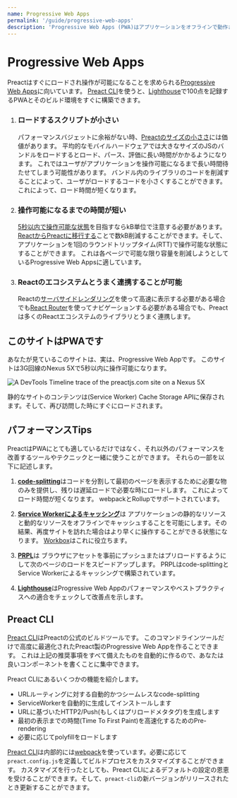 ```yaml
---
name: Progressive Web Apps
permalink: '/guide/progressive-web-apps'
description: 'Progressive Web Apps (PWA)はアプリケーションをオフラインで動作させることができます。PreactはPWAの開発に非常に適しています。'
---
```


# Progressive Web Apps

Preactはすぐにロードされ操作が可能になることを求められる[Progressive Web Apps](https://developers.google.com/web/progressive-web-apps/)に向いています。
[Preact CLI](https://github.com/preactjs/preact-cli/)を使うと、[Lighthouse][LH]で100点を記録するPWAとそのビルド環境をすぐに構築できます。


[LH]: https://developers.google.com/web/tools/lighthouse/

<ol class="list-view">
    <li class="list-item">
        <div class="list-header">
          <div class="_bubble" style="background-image: url(/assets/pwa-guide/load-less-script.svg);"></div>
        </div>
        <div class="list-detail">
          <div class="_title-block">
            <h3>ロードするスクリプトが小さい</h3>
          </div>
          <p class="_summary">
	    パフォーマンスバジェットに余裕がない時、<a href="/about/project-goals">Preactのサイズの小ささ</a>には価値があります。
	    平均的なモバイルハードウェアでは大きなサイズのJSのバンドルをロードするとロード、パース、評価に長い時間がかかるようになります。
	    これではユーザがアプリケーションを操作可能になるまで長い時間待たせてしまう可能性があります。
	    バンドル内のライブラリのコードを削減することによって、ユーザがロードするコードを小さくすることができます。これによって、ロード時間が短くなります。
	  </p>
        </div>
    </li>
    <li class="list-item">
        <div class="list-header">
          <div class="_bubble" style="background-image: url(/assets/pwa-guide/faster-tti.svg);"></div>
        </div>
        <div class="list-detail">
          <div class="_title-block">
            <h3>操作可能になるまでの時間が短い</h3>
          </div>
          <p class="_summary">
	    <a href="https://infrequently.org/2016/09/what-exactly-makes-something-a-progressive-web-app/">5秒以内で操作可能な状態</a>を目指すならkB単位で注意する必要があります。
	    <a href="/guide/switching-to-preact">ReactからPreactに移行する</a>ことで数kB削減することができます。そして、アプリケーションを1回のラウンドトリップタイム(RTT)で操作可能な状態にすることができます。
	    これは各ページで可能な限り容量を削減しようとしているProgressive Web Appsに適しています。
	  </p>
        </div>
    </li>
    <li class="list-item">
        <div class="list-header">
          <div class="_bubble" style="background-image: url(/assets/pwa-guide/building-block.svg);"></div>
        </div>
        <div class="list-detail">
          <div class="_title-block">
            <h3>Reactのエコシステムとうまく連携することが可能</h3>
          </div>
          <p class="_summary">
	    Reactの<a href="https://facebook.github.io/react/docs/react-dom-server.html">サーバサイドレンダリング</a>を使って高速に表示する必要がある場合でも<a href="https://github.com/ReactTraining/react-router">React Router</a>を使ってナビゲーションする必要がある場合でも、Preactは多くのReactエコシステムのライブラリとうまく連携します。
	  </p>
        </div>
    </li>
</ol>

## このサイトはPWAです

あなたが見ているこのサイトは、実は、Progressive Web Appです。
このサイトは3G回線のNexus 5Xで5秒以内に操作可能になります。

<img src="/assets/pwa-guide/timeline.jpg" alt="A DevTools Timeline trace of the preactjs.com site on a Nexus 5X" style="display: block;" />

静的なサイトのコンテンツは(Service Worker) Cache Storage APIに保存されます。そして、再び訪問した時にすぐにロードされます。

## パフォーマンスTips

PreactはPWAにとても適しているだけではなく、それ以外のパフォーマンスを改善するツールやテクニックと一緒に使うことができます。
それらの一部を以下に記述します。

<ol class="list-view">
    <li class="list-item">
        <div class="list-header">
          <div class="_bubble" style="background-image: url(/assets/pwa-guide/code-splitting.svg);"></div>
        </div>
        <div class="list-detail">
          <p class="_summary">
	    <strong><a href="https://webpack.js.org/guides/code-splitting/">code-splitting</a></strong>はコードを分割して最初のページを表示するために必要な物のみを提供し、残りは遅延ロードで必要な時にロードします。
	    これによってロード時間が短くなります。
	    webpackとRollupでサポートされています。
	  </p>
        </div>
    </li>
    <li class="list-item">
        <div class="list-header">
          <div class="_bubble" style="background-image: url(/assets/pwa-guide/service-worker-caching.svg);"></div>
        </div>
        <div class="list-detail">
          <p class="_summary">
	    <strong><a href="https://developers.google.com/web/fundamentals/getting-started/primers/service-workers">Service Workerによるキャッシング</a></strong>は
	    アプリケーションの静的なリソースと動的なリソースをオフラインでキャッシュすることを可能にします。その結果、再度サイトを訪れた場合はより早くに操作することができる状態になります。
	    <a href="https://developers.google.com/web/tools/workbox">Workbox</a>はこれに役立ちます。
	  </p>
        </div>
    </li>
    <li class="list-item">
        <div class="list-header">
          <div class="_bubble" style="background-image: url(/assets/pwa-guide/prpl.svg);"></div>
        </div>
        <div class="list-detail">
          <p class="_summary">
	    <strong><a href="https://developers.google.com/web/fundamentals/performance/prpl-pattern/">PRPL</a></strong>は
	    ブラウザにアセットを事前にプッシュまたはプリロードするようにして次のページのロードをスピードアップします。
	    PRPLはcode-splittingとService Workerによるキャッシングで構築されています。
	  </p>
        </div>
    </li>
    <li class="list-item">
        <div class="list-header">
          <div class="_bubble" style="background-image: url(/assets/pwa-guide/lighthouse.svg);"></div>
        </div>
        <div class="list-detail">
          <p class="_summary">
	    <strong><a href="https://github.com/GoogleChrome/lighthouse/">Lighthouse</a></strong>はProgressive Web Appのパフォーマンスやベストプラクティスへの適合をチェックして改善点を示します。
	  </p>
        </div>
    </li>
</ol>

## Preact CLI

[Preact CLI](https://github.com/preactjs/preact-cli/)はPreactの公式のビルドツールです。
このコマンドラインツールだけで高度に最適化されたPreact製のProgressive Web Appを作ることできます。
これは上記の推奨事項をすべて備えたものを自動的に作るので、あなたは良いコンポーネントを書くことに集中できます。

Preact CLIにあるいくつかの機能を紹介します。

- URLルーティングに対する自動的かつシームレスなcode-splitting
- ServiceWorkerを自動的に生成してインストールします
- URLに基づいたHTTP2/Push(もしくはプリロードメタタグ)を生成します
- 最初の表示までの時間(Time To First Paint)を高速化するためのPre-rendering
- 必要に応じてpolyfillをロードします

[Preact CLI](https://github.com/preactjs/preact-cli/)は内部的には[webpack](https://webpack.js.org)を使っています。必要に応じて`preact.config.js`を定義してビルドプロセスをカスタマイズすることができます。
カスタマイズを行ったとしても、Preact CLIによるデフォルトの設定の恩恵を受けることができます。そして、`preact-cli`の新バージョンがリリースされたとき更新することができます。
